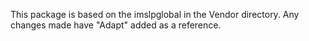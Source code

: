 This package is based on the imslpglobal in the Vendor directory.
Any changes made have "Adapt" added as a reference.
